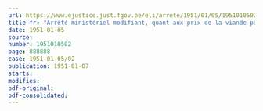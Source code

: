 ```yaml
---
url: https://www.ejustice.just.fgov.be/eli/arrete/1951/01/05/1951010502/justel
title-fr: "Arrêté ministériel modifiant, quant aux prix de la viande porcine, les dispositions de l'arrêté ministériel du 4 décembre 1950 complétant les arrêtés ministériels des 30 octobre et 22 novembre 1950, règlementant les marges bénéficiaires du commerce de détail en viande bovine et porcine et fixant des prix maxima de vente au consommateur."
date: 1951-01-05
source:
number: 1951010502
page: 888888
case: 1951-01-05/02
publication: 1951-01-07
starts:
modifies:
pdf-original:
pdf-consolidated:
---
```


